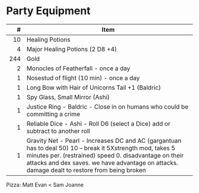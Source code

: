 # Party Equipment

\#  | Item
--: | ---------
10  | Healing Potions
4   | Major Healing Potions (2 D8 +4)
244 | Gold
2   | Monocles of Featherfall - once a day
1   | Nosestud of flight (10 min) - once a day
1   | Long Bow with Hair of Unicorns Tail +1 (Baldric)
1   | Spy Glass, Small Mirror (Ashi)
1   | Justice Ring - Baldric - Close in on humans who could be committing a crime
1   | Reliable Dice - Ashi - Roll D6 (select a Dice) add or subtract to another roll 
1   | Gravity Net - Pearl - Increases DC and AC (gargantuan has to deal 50) 10 – break it 5Xstrength mod, takes 5 minutes per. (restrained) speed 0.  disadvantage on their attacks and dex saves. we have advantage on attacks. damage dealt to restore from being broken

Pizza:
Matt
Evan <
Sam
Joanne

